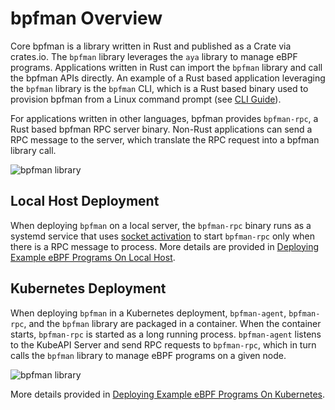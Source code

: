 # bpfman Overview

Core bpfman is a library written in Rust and published as a Crate via crates.io.
The `bpfman` library leverages the `aya` library to manage eBPF programs.
Applications written in Rust can import the `bpfman` library and call the
bpfman APIs directly.
An example of a Rust based application leveraging the `bpfman` library is the
`bpfman` CLI, which is a Rust based binary used to provision bpfman from a
Linux command prompt (see [CLI Guide](./cli-guide.md)).

For applications written in other languages, bpfman provides `bpfman-rpc`, a Rust
based bpfman RPC server binary.
Non-Rust applications can send a RPC message to the server, which translate the
RPC request into a bpfman library call.

![bpfman library](../img/bpfman_library.png)

## Local Host Deployment

When deploying `bpfman` on a local server, the `bpfman-rpc` binary runs as a systemd service that uses
[socket activation](https://man7.org/linux/man-pages/man1/systemd-socket-activate.1.html)
to start `bpfman-rpc` only when there is a RPC message to process.
More details are provided in [Deploying Example eBPF Programs On Local Host](./example-bpf-local.md).

## Kubernetes Deployment

When deploying `bpfman` in a Kubernetes deployment, `bpfman-agent`, `bpfman-rpc`, and the
`bpfman` library are packaged in a container.
When the container starts, `bpfman-rpc` is started as a long running process.
`bpfman-agent` listens to the KubeAPI Server and send RPC requests to `bpfman-rpc`, which
in turn calls the `bpfman` library to manage eBPF programs on a given node.

![bpfman library](../img/bpfman_container.png)

More details provided in [Deploying Example eBPF Programs On Kubernetes](./example-bpf-k8s.md).
